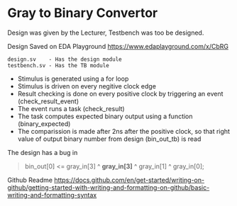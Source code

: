 # Gray to Binary Convertor

Design was given by the Lecturer, Testbench was too be designed.

Design Saved on EDA Playground
https://www.edaplayground.com/x/CbRG

```
design.sv    - Has the design module
testbench.sv - Has the TB module
```

- Stimulus is generated using a for loop
- Stimulus is driven on every negitive clock edge 
- Result checking is done on every positive clock by triggering an event (check_result_event)
- The event runs a task (check_result) 
- The task computes expected binary output using a function (binary_expected) 
- The comparission is made after 2ns after the positive clock, so that right value of output binary number from design (bin_out_tb) is read

The design has a bug in 
> bin_out[0] <= gray_in[3] ^ **gray_in[3]** ^ gray_in[1] ^ gray_in[0];

Github Readme
https://docs.github.com/en/get-started/writing-on-github/getting-started-with-writing-and-formatting-on-github/basic-writing-and-formatting-syntax
